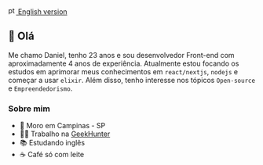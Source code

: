 <a href="https://github.com/danisanc/danisanc/blob/master/english-README.md">
  <img src="https://user-images.githubusercontent.com/38120653/174614711-139456b1-9070-4b89-870e-c1305ab49d22.png" alt="pt-br" width="16"/> English version
</a>

## 👋 Olá

Me chamo Daniel, tenho 23 anos e sou desenvolvedor Front-end com aproximadamente 4 anos de experiência.
Atualmente estou focando os estudos em aprimorar meus conhecimentos em `react/nextjs`, `nodejs` e começar a usar `elixir`. 
Além disso, tenho interesse nos tópicos `Open-source` e `Empreendedorismo`.

### Sobre mim

- 🏡 Moro em Campinas - SP 
- 👷🏻 Trabalho na [GeekHunter](https://www.geekhunter.com.br/)
- 📚 Estudando inglês
- ☕ Café só com leite
